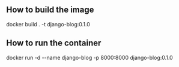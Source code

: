 ## How to build the image
docker build . -t django-blog:0.1.0

## How to run the container
docker run -d --name django-blog -p 8000:8000 django-blog:0.1.0